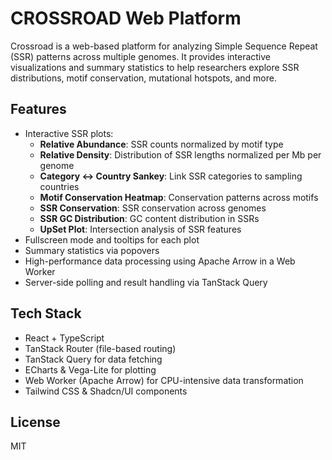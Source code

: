 # CROSSROAD Web Platform

Crossroad  is a web-based platform for analyzing Simple Sequence Repeat (SSR) patterns across multiple genomes. It provides interactive visualizations and summary statistics to help researchers explore SSR distributions, motif conservation, mutational hotspots, and more.

## Features
- Interactive SSR plots:
  - **Relative Abundance**: SSR counts normalized by motif type
  - **Relative Density**: Distribution of SSR lengths normalized per Mb per genome
  - **Category ↔ Country Sankey**: Link SSR categories to sampling countries
  - **Motif Conservation Heatmap**: Conservation patterns across motifs
  - **SSR Conservation**: SSR conservation across genomes
  - **SSR GC Distribution**: GC content distribution in SSRs
  - **UpSet Plot**: Intersection analysis of SSR features
- Fullscreen mode and tooltips for each plot
- Summary statistics via popovers
- High-performance data processing using Apache Arrow in a Web Worker
- Server-side polling and result handling via TanStack Query

## Tech Stack
- React + TypeScript
- TanStack Router (file-based routing)
- TanStack Query for data fetching
- ECharts & Vega-Lite for plotting
- Web Worker (Apache Arrow) for CPU-intensive data transformation
- Tailwind CSS & Shadcn/UI components


## License
MIT

